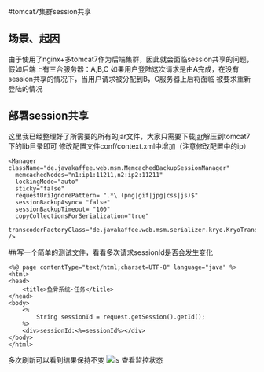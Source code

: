 #tomcat7集群session共享


## 场景、起因
  由于使用了nginx+多tomcat7作为后端集群，因此就会面临session共享的问题，假如后端上有三台服务器：A,B,C
如果用户登陆这次请求是由A完成，在没有session共享的情况下，当用户请求被分配到B，C服务器上后将面临
被要求重新登陆的情况

## 部署session共享
  这里我已经整理好了所需要的所有的jar文件，大家只需要下载[jar](https://github.com/lenxeon/notes/blob/master/运维/201512/tomcat7集群session共享/jar.zip)解压到tomcat7下的lib目录即可
  修改配置文件conf/context.xml中增加（注意修改配置中的ip）

```
<Manager className="de.javakaffee.web.msm.MemcachedBackupSessionManager"
  memcachedNodes="n1:ip1:11211,n2:ip2:11211"
  lockingMode="auto"
  sticky="false"
  requestUriIgnorePattern= ".*\.(png|gif|jpg|css|js)$"
  sessionBackupAsync= "false"
  sessionBackupTimeout= "100"
  copyCollectionsForSerialization="true"
  transcoderFactoryClass="de.javakaffee.web.msm.serializer.kryo.KryoTranscoderFactory"
/>
```

##写一个简单的测试文件，看看多次请求sessionId是否会发生变化
```
<%@ page contentType="text/html;charset=UTF-8" language="java" %>
<html>
<head>
    <title>鱼骨系统-任务</title>
</head>
<body>
    <%
        String sessionId = request.getSession().getId();
    %>
    <div>sessionId:<%=sessionId%></div>
</body>
</html>
```

多次刷新可以看到结果保持不变
![ls 查看监控状态](https://github.com/lenxeon/notes/blob/master/运维/201512/tomcat7集群session共享/Session共享.png)
